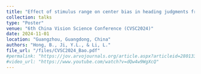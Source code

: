 ```yaml
---
title: "Effect of stimulus range on center bias in heading judgments from optic flow"
collection: talks
type: "Poster"
venue: "6th China Vision Science Conference (CVSC2024)"
date: 2024-11-01
location: "Guangzhou, Guangdong, China"
authors: "Hong, B., Ji, Y.L., & Li, L."
file_url: "/files/CVSC2024_Bao.pdf"
#permalink: "https://jov.arvojournals.org/article.aspx?articleid=2801336"
#video_url: "https://www.youtube.com/watch?v=dQw4w9WgXcQ"
---
```

